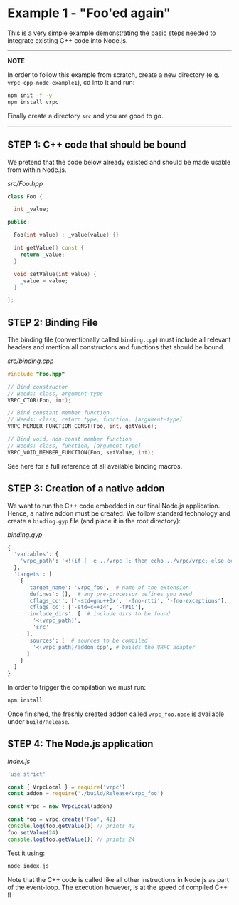 # Example 1 - "Foo'ed again"

This is a very simple example demonstrating the basic steps needed to
integrate existing C++ code into Node.js.

---
**NOTE**

In order to follow this example from scratch, create a new directory (e.g.
`vrpc-cpp-node-example1`), cd into it and run:

```bash
npm init -f -y
npm install vrpc
```
Finally create a directory `src` and you are good to go.

---


## STEP 1: C++ code that should be bound

We pretend that the code below already existed and should be made usable
from within Node.js.

*src/Foo.hpp*
```cpp
class Foo {

  int _value;

public:

  Foo(int value) : _value(value) {}

  int getValue() const {
    return _value;
  }

  void setValue(int value) {
    _value = value;
  }

};
```

## STEP 2: Binding File

The binding file (conventionally called `binding.cpp`) must include all relevant
headers and mention all constructors and functions that should be bound.

*src/binding.cpp*

```cpp
#include "Foo.hpp"

// Bind constructor
// Needs: class, argument-type
VRPC_CTOR(Foo, int);

// Bind constant member function
// Needs: class, return type, function, [argument-type]
VRPC_MEMBER_FUNCTION_CONST(Foo, int, getValue);

// Bind void, non-const member function
// Needs: class, function, [argument-type]
VRPC_VOID_MEMBER_FUNCTION(Foo, setValue, int);
```

See here for a full reference of all available binding macros.

## STEP 3: Creation of a native addon

We want to run the C++ code embedded in our final Node.js application.
Hence, a native addon must be created. We follow standard technology
and create a `binding.gyp` file (and place it in the root directory):

*binding.gyp*
```python
{
  'variables': {
    'vrpc_path': '<!(if [ -e ../vrpc ]; then echo ../vrpc/vrpc; else echo node_modules/vrpc/vrpc; fi)'
  },
  'targets': [
    {
      'target_name': 'vrpc_foo',  # name of the extension
      'defines': [],  # any pre-processor defines you need
      'cflags_cc!': ['-std=gnu++0x', '-fno-rtti', '-fno-exceptions'],
      'cflags_cc': ['-std=c++14', '-fPIC'],
      'include_dirs': [  # include dirs to be found
        '<(vrpc_path)',
        'src'
      ],
      'sources': [  # sources to be compiled
        '<(vrpc_path)/addon.cpp', # builds the VRPC adapter
      ]
    }
  ]
}
```

In order to trigger the compilation we must run:

```bash
npm install
```

Once finished, the freshly created addon called `vrpc_foo.node` is available
under `build/Release`.

## STEP 4: The Node.js application

*index.js*

```javascript
'use strict'

const { VrpcLocal } = require('vrpc')
const addon = require('./build/Release/vrpc_foo')

const vrpc = new VrpcLocal(addon)

const foo = vrpc.create('Foo', 42)
console.log(foo.getValue()) // prints 42
foo.setValue(24)
console.log(foo.getValue()) // prints 24
```

Test it using:

```bash
node index.js
```

Note that the C++ code is called like all other instructions in Node.js as
part of the event-loop. The execution however, is at the speed of compiled
C++ !!
